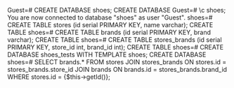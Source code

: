 Guest=# CREATE DATABASE shoes;
CREATE DATABASE
Guest=# \c shoes;
You are now connected to database "shoes" as user "Guest".
shoes=# CREATE TABLE stores (id serial PRIMARY KEY, name varchar);
CREATE TABLE
shoes=# CREATE TABLE brands (id serial PRIMARY KEY, brand varchar);
CREATE TABLE
shoes=# CREATE TABLE stores_brands (id serial PRIMARY KEY, store_id int, brand_id int);
CREATE TABLE
shoes=# CREATE DATABASE shoes_tests WITH TEMPLATE shoes;
CREATE DATABASE
shoes=#
SELECT brands.* FROM stores JOIN stores_brands ON stores.id = stores_brands.store_id JOIN brands ON brands.id = stores_brands.brand_id  WHERE stores.id = {$this->getId()};
